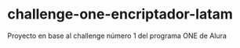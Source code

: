 # challenge-one-encriptador-latam

Proyecto en base al challenge número 1 del programa ONE de Alura
